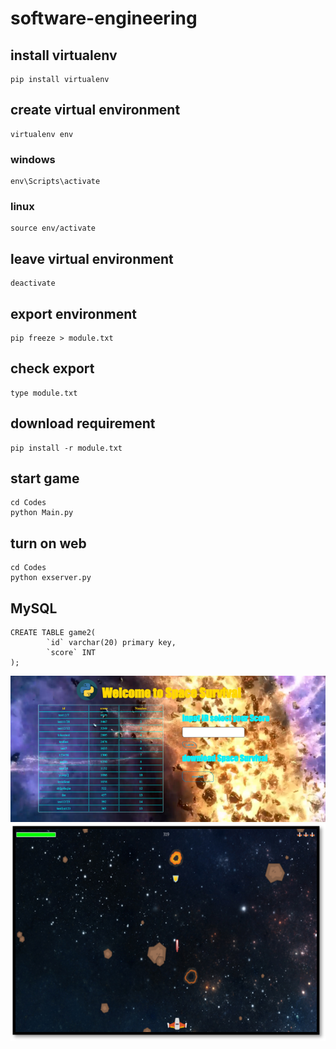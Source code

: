 # software-engineering

## install virtualenv
```shell
pip install virtualenv
``` 

## create virtual environment
```shell
virtualenv env
```
### windows
```shell
env\Scripts\activate
```
### linux
```shell
source env/activate
```
## leave virtual environment
```shell
deactivate
```

## export environment
```shell
pip freeze > module.txt
```

## check export
```shell
type module.txt
```
## download requirement
```shell
pip install -r module.txt
```

## start game
```shell
cd Codes
python Main.py
```

## turn on web
```shell
cd Codes
python exserver.py
```

## MySQL
```shell
CREATE TABLE game2(
		`id` varchar(20) primary key,      
		`score` INT
);
```
![web](https://github.com/ting0525/software-engineering/blob/master/Images/web.png)
![gmae](https://github.com/ting0525/software-engineering/blob/master/Images/game.png)

